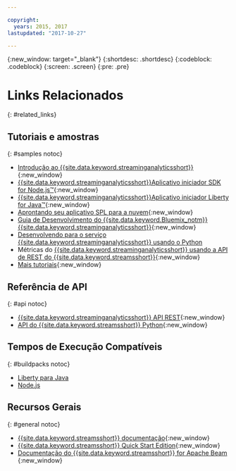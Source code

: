 ```yaml
---

copyright:
  years: 2015, 2017
lastupdated: "2017-10-27"

---
```


<!-- Attribute definitions -->
{:new_window: target="_blank"}
{:shortdesc: .shortdesc}
{:codeblock: .codeblock}
{:screen: .screen}
{:pre: .pre}

# Links Relacionados
{: #related_links}

## Tutoriais e amostras
{: #samples notoc}
* [Introdução ao {{site.data.keyword.streaminganalyticsshort}}](https://developer.ibm.com/streamsdev/docs/streaming-analytics-now-available-bluemix){:new_window}
* [{{site.data.keyword.streaminganalyticsshort}}Aplicativo iniciador SDK for Node.js™](https://www.ibm.com/developerworks/library/ba-bluemix-detect-complex-events-from-data-stream-trs/index.html){:new_window}
* [{{site.data.keyword.streaminganalyticsshort}}Aplicativo iniciador Liberty for Java™](https://developer.ibm.com/streamsdev/docs/bluemix-streaming-analytics-starter-application/){:new_window}
* [Aprontando seu aplicativo SPL para a nuvem](https://developer.ibm.com/streamsdev/docs/getting-spl-application-ready-cloud){:new_window}
* [Guia de Desenvolvimento do {{site.data.keyword.Bluemix_notm}} {{site.data.keyword.streaminganalyticsshort}}](https://developer.ibm.com/streamsdev/docs/bluemix-streaming-analytics-development-guide/){:new_window}
* [Desenvolvendo para o serviço {{site.data.keyword.streaminganalyticsshort}} usando o Python](http://ibmstreams.github.io/streamsx.documentation/docs/python/1.6/python-appapi-devguide-2a/index.html)
* Métricas do [{{site.data.keyword.streaminganalyticsshort}} usando a API de REST do {{site.data.keyword.streamsshort}}](https://developer.ibm.com/bluemix/2016/07/25/streaming-analytics-metrics-using-rest-api/){:new_window}
* [Mais tutoriais](/docs/services/StreamingAnalytics/r_integrating_cloudant_rest.html){:new_window}


## Referência de API
{: #api notoc}
* [{{site.data.keyword.streaminganalyticsshort}} API REST](https://console.ng.bluemix.net/apidocs/220){:new_window}
* [API do {{site.data.keyword.streamsshort}} Python](http://ibmstreams.github.io/streamsx.documentation/docs/python/1.6/python-appapi-devguide/){:new_window}


## Tempos de Execução Compatíveis
{: #buildpacks notoc}
* [Liberty para Java](/docs/runtimes/liberty/index.html#liberty)
* [Node.js](/docs/runtimes/nodejs/index.html#nodejs)

## Recursos Gerais
{: #general notoc}
* [{{site.data.keyword.streamsshort}} documentação](http://www.ibm.com/support/knowledgecenter/SSCRJU_4.2.1/com.ibm.streams.welcome.doc/doc/kc-homepage.html){:new_window}
* [{{site.data.keyword.streamsshort}} Quick Start Edition](http://ibmstreams.github.io/streamsx.documentation/docs/4.2/qse-intro/){:new_window}
* [Documentação do {{site.data.keyword.streamsshort}} for Apache Beam
](https://ibmstreams.github.io/streamsx.documentation/docs/beamrunner/beamrunner-1-intro/){:new_window}
